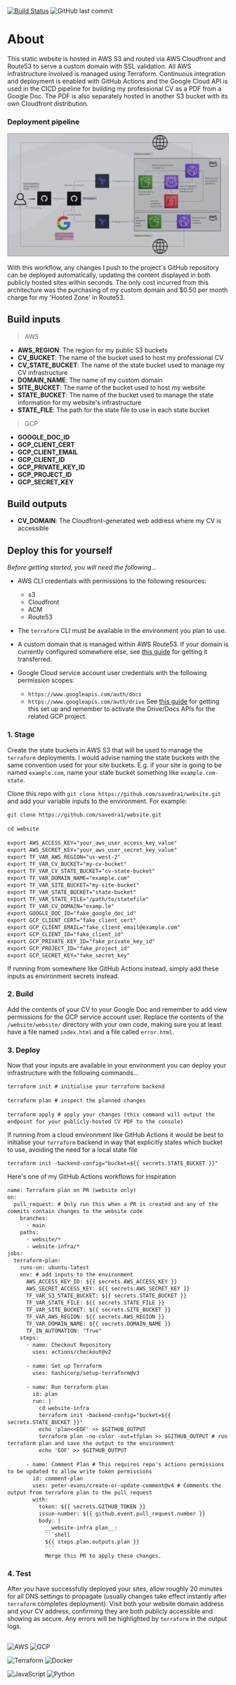 <a href="https://github.com/savedra1/websit/actions"><img src="https://github.com/charmbracelet/bubbletea/workflows/build/badge.svg" alt="Build Status"></a> ![GitHub last commit](https://img.shields.io/github/last-commit/savedra1/website)


# About

This static website is hosted in AWS S3 and routed via AWS Cloudfront and Route53 to serve a custom domain with SSL validation. All AWS infrastructure involved is managed using Terraform. Continuous integration and deployment is enabled with GitHub Actions and the Google Cloud API is used in the CICD pipeline for building my professional CV as a PDF from a Google Doc. The PDF is also separately hosted in another S3 bucket with its own Cloudfront distribution. 

### Deployment pipeline

<p align="center">

  <img src="./assets/diagram.png?raw=true" />

</p>

With this workflow, any changes I push to the project's GitHub repository can be deployed automatically, updating the content displayed in both publicly hosted sites within seconds. The only cost incurred from this architecture was the purchasing of my custom domain and $0.50 per month charge for my 'Hosted Zone' in Route53.  

## Build inputs

> AWS
- __AWS_REGION__: The region for my public S3 buckets
- __CV_BUCKET__: The name of the bucket used to host my professional CV
- __CV_STATE_BUCKET__: The name of the state bucket used to manage my CV infrastructure
- __DOMAIN_NAME__: The name of my custom domain
- __SITE_BUCKET__: The name of the bucket used to host my website
- __STATE_BUCKET__: The name of the bucket used to manage the state information for my website's infrastructure 
- __STATE_FILE__: The path for the state file to use in each state bucket 

> GCP
- __GOOGLE_DOC_ID__
- __GCP_CLIENT_CERT__
- __GCP_CLIENT_EMAIL__
- __GCP_CLIENT_ID__
- __GCP_PRIVATE_KEY_ID__
- __GCP_PROJECT_ID__
- __GCP_SECRET_KEY__

## Build outputs 

- __CV_DOMAIN__: The Cloudfront-generated web address where my CV is accessible

## Deploy this for yourself

_Before getting started, you will need the following..._

- AWS CLI credentials with permissions to the following resources:
  - s3
  - Cloudfront
  - ACM
  - Route53

- The `terraform` CLI must be available in the environment you plan to use.

- A custom domain that is managed within AWS Route53. If your domain is currently configured somewhere else, see [this guide](https://docs.aws.amazon.com/Route53/latest/DeveloperGuide/domain-transfer-to-route-53.html) for getting it transferred. 

- Google Cloud service account user credentials with the following permission scopes:
  - `https://www.googleapis.com/auth/docs`
  - `https://www.googleapis.com/auth/drive`
  See [this guide](https://cloud.google.com/iam/docs/service-accounts-create) for getting this set up and remember to activate the Drive/Docs APIs for the related GCP project. 


### 1. Stage

Create the state buckets in AWS S3 that will be used to manage the `terraform` deployments. I would advise  naming the state buckets with the same convention used for your site buckets. E.g. if your site is going to be named `example.com`, name your state bucket something like `example.com-state`.   

Clone this repo with `git clone https://github.com/savedra1/website.git` and add your variable inputs to the environment. For example:

```shell
git clone https://github.com/savedra1/website.git

cd website

export AWS_ACCESS_KEY="your_aws_user_access_key_value"
export AWS_SECRET_KEY="your_aws_user_secret_key_value"
export TF_VAR_AWS_REGION="us-west-2"
export TF_VAR_CV_BUCKET="my-cv-bucket"
export TF_VAR_CV_STATE_BUCKET="cv-state-bucket"
export TF_VAR_DOMAIN_NAME="example.com"
export TF_VAR_SITE_BUCKET="my-site-bucket"
export TF_VAR_STATE_BUCKET="state-bucket"
export TF_VAR_STATE_FILE="/path/to/statefile"
export TF_VAR_CV_DOMAIN="examp.le"
export GOOGLE_DOC_ID="fake_google_doc_id"
export GCP_CLIENT_CERT="fake_client_cert"
export GCP_CLIENT_EMAIL="fake_client_email@example.com"
export GCP_CLIENT_ID="fake_client_id"
export GCP_PRIVATE_KEY_ID="fake_private_key_id"
export GCP_PROJECT_ID="fake_project_id"
export GCP_SECRET_KEY="fake_secret_key"

```

If running from somewhere like GitHub Actions instead, simply add these inputs as environment secrets instead.

### 2. Build

Add the contents of your CV to your Google Doc and remember to add view permissions for the GCP service account user. Replace the contents of the `/website/website/` directory with your own code, making sure you at least have a file named `index.html` and a file called `error.html`. 

### 3. Deploy

Now that your inputs are available in your environment you can deploy your infrastructure with the following commands...

```shell
terraform init # initialise your terraform backend

terraform plan # inspect the planned changes

terraform apply # apply your changes (this command will output the endpoint for your publicly-hosted CV PDF to the console)
```

If running from a cloud environment like GitHub Actions it would be best to initialise your `terraform` backend in way that explicitly states which bucket to use, avoiding the need for a local state file

```shell
terraform init -backend-config="bucket=${{ secrets.STATE_BUCKET }}"
```

Here's one of my GitHub Actions workflows for inspiration

```shell
name: Terraform plan on PR (website only)
on:
  pull_request: # Only run this when a PR is created and any of the commits contain changes to the website code
    branches:
      - main
    paths:
      - website/*
      - website-infra/*
jobs:
  terraform-plan:
    runs-on: ubuntu-latest
    env: # add inputs to the environment
      AWS_ACCESS_KEY_ID: ${{ secrets.AWS_ACCESS_KEY }}
      AWS_SECRET_ACCESS_KEY: ${{ secrets.AWS_SECRET_KEY }}
      TF_VAR_S3_STATE_BUCKET: ${{ secrets.STATE_BUCKET }}
      TF_VAR_STATE_FILE: ${{ secrets.STATE_FILE }}
      TF_VAR_SITE_BUCKET: ${{ secrets.SITE_BUCKET }}
      TF_VAR_AWS_REGION: ${{ secrets.AWS_REGION }}
      TF_VAR_DOMAIN_NAME: ${{ secrets.DOMAIN_NAME }}
      TF_IN_AUTOMATION: "True"
    steps:
      - name: Checkout Repository
        uses: actions/checkout@v2 

      - name: Set up Terraform
        uses: hashicorp/setup-terraform@v3

      - name: Run terraform plan
        id: plan
        run: |
          cd website-infra
          terraform init -backend-config="bucket=${{ secrets.STATE_BUCKET }}"
          echo 'plan<<EOF' >> $GITHUB_OUTPUT
          terraform plan -no-color -out=tfplan >> $GITHUB_OUTPUT # run terraform plan and save the output to the environment 
          echo 'EOF' >> $GITHUB_OUTPUT
      
      - name: Comment Plan # This requires repo's actions permissions to be updated to allow write token permissions
        id: comment-plan
        uses: peter-evans/create-or-update-comment@v4 # Comments the output from terraform plan to the pull request
        with:
          token: ${{ secrets.GITHUB_TOKEN }}
          issue-number: ${{ github.event.pull_request.number }}
          body: |
            __website-infra plan__:
            ```shell
            ${{ steps.plan.outputs.plan }}
            ```
            Merge this PR to apply these changes.
```

### 4. Test

After you have successfully deployed your sites, allow roughly 20 minutes for all DNS settings to propagate (usually changes take effect instantly after `terraform` completes deployment). Visit both your website domain address and your CV address, confirming they are both publicly accessible and showing as secure. Any errors will be highlighted by `terraform` in the output logs.  


## 

![AWS](https://img.shields.io/badge/cloud-AWS-orange?logo=amazon-aws&style=flat-square&logoColor=white&style=flat-square&logoWidth=20) ![GCP](https://img.shields.io/badge/cloud-GCP-blue?logo=google-cloud&style=flat-square&logoColor=white&style=flat-square&logoWidth=20)

![Terraform](https://img.shields.io/badge/tool-Terraform-blueviolet?logo=terraform&style=flat-square&logoColor=white&style=flat-square&logoWidth=20) ![Docker](https://img.shields.io/badge/tool-Docker-blue?logo=docker&style=flat-square&logoColor=white&style=flat-square&logoWidth=20)

![JavaScript](https://img.shields.io/badge/language-JavaScript-yellow?logo=javascript&style=flat-square&logoColor=white&style=flat-square&logoWidth=20) ![Python](https://img.shields.io/badge/language-Python-blue?logo=python&style=flat-square&logoColor=white&style=flat-square&logoWidth=20)

